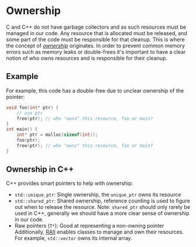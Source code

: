 <!-- alias ownership -->

# Ownership

C and C++ do not have garbage collectors and as such resources must be managed in our code. Any resource that is
allocated must be released, and some part of the code must be responsible for that cleanup. This is where the concept of
[*ownership*][ownership] originates. In order to prevent common memory errors such as memory leaks or double-frees it's
important to have a clear notion of who owns resources and is responsible for their cleanup.

## Example
For example, this code has a double-free due to unclear ownership of the pointer:
```c
void foo(int* ptr) {
    // use ptr
    free(ptr); // who "owns" this resource, foo or main?
}
int main() {
    int* ptr = malloc(sizeof(int));
    foo(ptr);
    free(ptr); // who "owns" this resource, foo or main?
}
```

## Ownership in C++

C++ provides smart pointers to help with ownership:
- `std::unique_ptr`: Single ownership, the `unique_ptr` owns its resource
- `std::shared_ptr`: Shared ownership, reference counting is used to figure out when to release the resource. Note:
  `shared_ptr` should only rarely be used in C++, generally we should have a more clear sense of ownership in our code.
- Raw pointers (`T*`): Good at representing a non-owning pointer
Additionally, [RAII][raii] enables classes to manage and own their resources. For example, `std::vector` owns its
internal array.

[ownership]: https://stackoverflow.com/questions/13852710/single-vs-shared-ownership-meaning
[raii]: https://en.cppreference.com/w/cpp/language/raii
